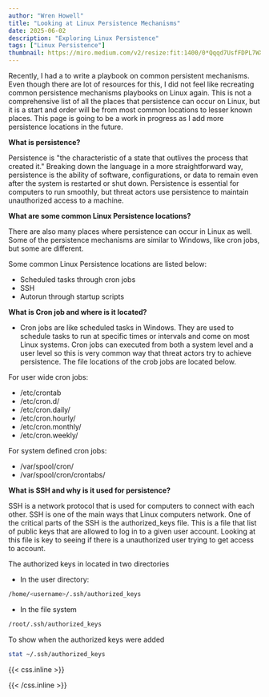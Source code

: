 ```yaml
---
author: "Wren Howell"
title: "Looking at Linux Persistence Mechanisms"
date: 2025-06-02
description: "Exploring Linux Persistence"
tags: ["Linux Persistence"]
thumbnail: https://miro.medium.com/v2/resize:fit:1400/0*Qqqd7UsfFDPL7WXh.jpeg
---
```


Recently, I had a to write a playbook on common persistent mechanisms. Even though there are lot of resources for this, I did not feel like recreating common persistence mechanisms playbooks on Linux again. This is not a comprehensive list of all the places that persistence can occur on Linux, but it is a start and order will be from most common locations to lesser known places. This page is going to be a work in progress as I add more persistence locations in the future. 

**What is persistence?**

Persistence is "the characteristic of a state that outlives the process that created it."
Breaking down the language in a more straightforward way, persistence is the ability of software, configurations, or data to remain even after the system is restarted or shut down. Persistence is essential for computers to run smoothly, but threat actors use persistence to maintain unauthorized access to a machine.

**What are some common Linux Persistence locations?**

There are also many places where persistence can occur in Linux as well. Some of the persistence mechanisms are similar to Windows, like cron jobs, but some are different. 

Some common Linux Persistence locations are listed below:

- Scheduled tasks through cron jobs 
- SSH
- Autorun through startup scripts

**What is Cron job and where is it located?**
- Cron jobs are like scheduled tasks in Windows. They are used to schedule tasks to run at specific times or intervals and come on most Linux systems. Cron jobs can executed from both a system level and a user level so this is very common way that threat actors try to achieve persistence. The file locations of the crob jobs are located below.  

For user wide cron jobs:

  - /etc/crontab
  - /etc/cron.d/
  - /etc/cron.daily/
  - /etc/cron.hourly/
  - /etc/cron.monthly/
  - /etc/cron.weekly/

For system defined cron jobs:

 - /var/spool/cron/
- /var/spool/cron/crontabs/


**What is SSH and why is it used for persistence?**

SSH is a network protocol that is used for computers to connect with each other. SSH is one of the main ways that Linux computers network. One of the critical parts of the SSH is the authorized_keys file. This is a file that list of public keys that are allowed to log in to a given user account. Looking at this file is key to seeing if there is a unauthorized user trying to get access to account. 

The authorized keys in located in two directories 

- In the user directory:

```bash
/home/<username>/.ssh/authorized_keys
``` 

- In the file system 

```bash
/root/.ssh/authorized_keys
``` 

To show when the authorized keys were added 

```bash
stat ~/.ssh/authorized_keys
```



{{< css.inline >}}

<style>
.emojify {
	font-family: Apple Color Emoji, Segoe UI Emoji, NotoColorEmoji, Segoe UI Symbol, Android Emoji, EmojiSymbols;
	font-size: 2rem;
	vertical-align: middle;
}
@media screen and (max-width:650px) {
  .nowrap {
    display: block;
    margin: 25px 0;
  }
}
</style>

{{< /css.inline >}}
